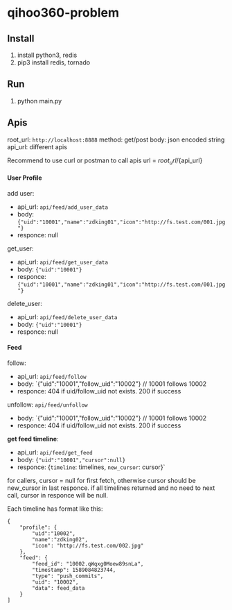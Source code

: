 # qihoo360-problem


## Install

1. install python3, redis
2. pip3 install redis, tornado

## Run
1. python main.py

## Apis

root_url: `http://localhost:8888`
method: get/post
body: json encoded string
api_url: different apis

Recommend to use curl or postman to call apis
url = ${root_url}/${api_url}

#### User Profile

add user:
* api_url: `api/feed/add_user_data`
* body: `{"uid":"10001","name":"zdking01","icon":"http://fs.test.com/001.jpg"}`
* responce: null

get_user:
* api_url: `api/feed/get_user_data`
* body: `{"uid":"10001"}`
* responce: `{"uid":"10001","name":"zdking01","icon":"http://fs.test.com/001.jpg"}`

delete_user:
* api_url: `api/feed/delete_user_data`
* body: `{"uid":"10001"}`
* responce: null

#### Feed

follow:
* api_url: `api/feed/follow`
* body: `{"uid":"10001","follow_uid":"10002"} // 10001 follows 10002
* responce: 404 if uid/follow_uid not exists. 200 if success

unfollow: `api/feed/unfollow`
* body: `{"uid":"10001","follow_uid":"10002"} // 10001 follows 10002
* responce: 404 if uid/follow_uid not exists. 200 if success

**get feed timeline**:
* api_url: `api/feed/get_feed`
* body: `{"uid":"10001","cursor":null}`
* responce: {`timeline`: timelines, `new_cursor`: cursor}`

for callers, cursor = null for first fetch, otherwise cursor should be new_cursor in last responce. 
if all timelines returned and no need to next call, cursor in responce will be null.  

Each timeline has format like this:
```
{
    "profile": {
        "uid":"10002", 
        "name":"zdking02", 
        "icon": "http://fs.test.com/002.jpg"
    },
    "feed": {
        "feed_id": "10002.qWqxg0Moew89snLa", 
        "timestamp": 1589084823744, 
        "type": "push_commits", 
        "uid": "10002", 
        "data": feed_data
    }
]
```



